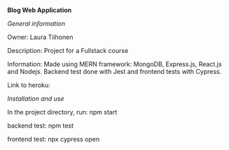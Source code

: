 **Blog Web Application**

*General information*

Owner: Laura Tiihonen

Description: Project for a Fullstack course

Information: Made using MERN framework: MongoDB, Express.js, React.js and Nodejs. Backend test done with Jest and frontend tests with Cypress.

Link to heroku:

*Installation and use*

In the project directory, run:
npm start

backend test:
npm test

frontend test:
npx cypress open
